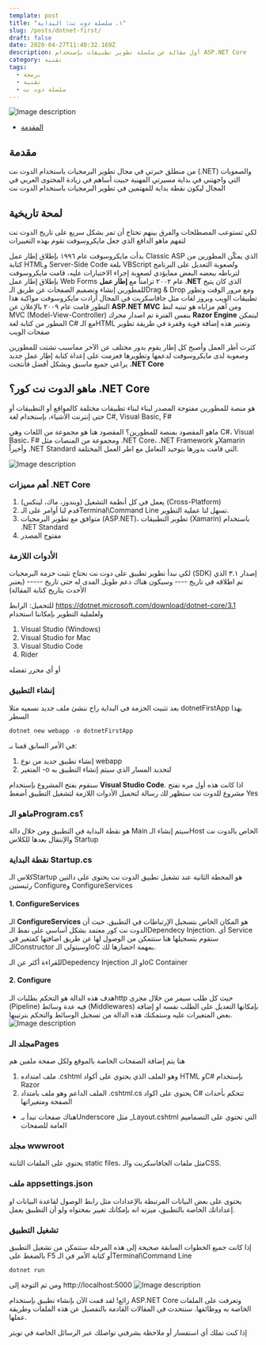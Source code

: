```yaml
---
template: post
title: "١. سلسلة دوت نت: البداية"
slug: /posts/dotnet-first/
draft: false
date: 2020-04-27T11:40:32.169Z
description: أول مقالة عن سلسلة تطوير تطبيقات بإستخدام ASP.NET Core
category: تقنية
tags:
  - برمجة
  - تقنية
  - سلسلة دوت نت
---
```


![Image description](../../../../static/media/aspnetlogo.png)

- [المقدمة](#مقدمة)

## مقدمة
من منطلق خبرتي في مجال تطوير البرمجيات باستخدام الدوت نت (.NET) والصعوبات التي واجهتني في بداية مسيرتي المهنية حبيت أساهم في زيادة المحتوى العربي في المجال ليكون نقطة بداية للمهتمين في تطوير البرمجيات باستخدام الدوت نت

## لمحة تاريخية
لكي تستوعب المصطلحات والفرق بينهم تحتاج أن تمر بشكل سريع على تاريخ الدوت نت لتفهم ماهو الدافع الذي جعل مايكروسوفت تقوم بهذه التغييرات

بدأت مايكروسوفت عام ١٩٩٦ بإطلاق إطار عمل Classic ASP الذي يمكّن المطورين من كتابة HTMLو Server-Side Code بلغة VBScript ولصعوبة التعديل على البرنامج لترباطه ببعضه البعض ممايؤدي لصعوبة إجراء الاختبارات عليه، قامت مايكروسوفت بإطلاق إطار عمل Web Forms عام ٢٠٠٢ تزامناً مع <b>إطار عمل .NET</b> الذي كان يتيح للمطورين إنشاء وتصميم الصفحات عن طريق الـDrag & Drop ومع مرور الوقت وتطور تطبيقات الويب وبروز لغات مثل جافاسكربت في المجال أرادت مايكروسوفت مواكبة هذا التطور قامت عام ٢٠٠٩ بالإعلان عن <b>ASP.NET MVC</b> ومن أهم مزاياه هو تبنيه لنط MVC (Model-View-Controller) بنفس الفترة تم اصدار محرك <b>Razor Engine</b> ليتمكن المطور من كتابة لغة C# مع الـHTML وتعتبر هذه إضافة قوية وقفرة في طريقة تطوير صفحات الويب

كثرت أطر العمل وأصبح كل إطار يقوم بدور مختلف عن الآخر مماسبب تشتت للمطورين وصعوبة لدى مايكروسوفت لدعمها وتطويرها فعزمت على إعداة كتابة إطار عمل جديد يراعي جميع ماسبق وبشكل أفضل فأنتجت <b>.NET Core</b>

## ماهو الدوت نت كور؟ .NET Core
هو منصة للمطورين مفتوحة المصدر لبناء لبناء تطبيقات مختلفة كالمواقع أو التطبيقات أو حتى إنترنت الأشياء، بإستخدام لغة C#, Visual Basic, F#

ماهو المقصود بمنصة للمطورين؟ المقصود هنا هو مجموعة من اللغات وهي C#، Visual Basic، F# ومجموعة من المنصات مثل .NET Core، .NET Framework وXamarin وأخيراً .NET Standard التي قامت بدورها بتوحيد التعامل مع اطر العمل المختلفة.

![Image description](../../../../static/media/dotnet-standard.png)

### أهم مميزات .NET Core
1. يعمل في كل أنظمة التشغيل (ويندوز، ماك، لينكس) (Cross-Platform)
2. قدم لنا أوامر على الـTerminal\Command Line تسهل لنا عملية التطوير.
3. متوافق مع تطوير البرمجيات (ASP.NET)، تطوير التطبيقات (Xamarin) باستخدام .NET Standard
4. مفتوح المصدر

### الأدوات اللازمة
لكي نبدأ تطوير تطبيق على دوت نت نحتاج نثبت حزمة البرمجيات (SDK) إصدار ٣.١ الذي تم اطلاقه في تاريخ ---- وسيكون هناك دعم طويل المدى له حتى تاريخ ----- (يعتبر الأحدث بتاريخ كتابة المقالة)

للتحميل: الرابط
https://dotnet.microsoft.com/download/dotnet-core/3.1
ولعلملية التطوير بإمكاننا استخدام
1. Visual Studio (Windows)
2. Visual Studio for Mac
3. Visual Studio Code
4. Rider

أو أي محرر تفضله

### إنشاء التطبيق
بعد تثبيت الحزمة في البداية راح ننشئ ملف جديد نسميه مثلا dotnetFirstApp بهذا السطر

`dotnet new webapp -o dotnetFirstApp`

في الأمر السابق قمنا بـ:
1. إنشاء تطبيق جديد من نوع webapp
2.  المتغير -o لتحديد المسار الذي سيتم إنشاء التطبيق به

سنقوم بفتح المشروع بإستخدام <b>Visual Studio Code</b>. اذا كانت هذه أول مره تفتح مشروع للدوت نت ستظهر لك رسالة لتحميل الأدوات اللازمة لتشغيل التطبيق أضغط Yes

### ماهو الـProgram.cs؟

هو نقطة البداية في التطبيق ومن خلال دالة Main سيتم إنشاء الـHost الخاص بالدوت نت والإنتقال بعدها للكلاس Startup

### نقطة البداية Startup.cs
كلاس الـStartup هو المحطة الثانية عند تشغيل تطبيق الدوت نت
يحتوى على دالتين رئيستين Configureو ConfigureServices

#### 1. ConfigureServices
الـ <b>ConfigureServices</b> هو المكان الخاص بتسجيل الإرتباطات في التطبيق. حيث أن الدوت نت كور معتمد بشكل أساسي على نمط الـDependecy Injection. 
أي Service ستقوم بتسجيلها هنا ستتمكن من الوصول لها عن طريق اضافتها كمتغير في الـConstructor وسيتولى الـIoC بمهمة احضارها لك.

للقراءة أكثر عن الـDepedency Injection و الـIoC Container

#### 2. Configure
هدف هذه الدالة هو التحكم بطلبات الـhttp حيث كل طلب سيمر من خلال مجرى (Pipeline) فيه عدة وسائط (Middlewares) بإمكانها التعديل على الطلب نفسه او إضافة بعض المتغيرات عليه وستمكنك هذه الدالة من تسجيل الوسائط والتحكم بترتيبها.
![Image description](../../../../static/media/middleware.png)

### مجلد الـPages
هنا يتم إضافة الصفحات الخاصة بالموقع ولكل صفحة ملفين هم
1. ملف امتداده .cshtml وهو الملف الذي يحتوي على أكواد HTML وC# بإستخدام Razor
2. الملف الداعم وهو ملف بامتداد .cshtml.cs يحتوى على اكواد C# تتحكم بأحداث الصفحة ومتغيراتها
* هناك صفحات تبدأ بـUnderscore مثل _Layout.cshtml التي تحتوي على التصماميم العامة للصفحات

### مجلد wwwroot
يحتوي على الملفات الثابتة static files، مثل ملفات الجافاسكربت والـCSS.

### ملف appsettings.json
يحتوى على بعض البيانات المرتبطة بالإعدادات مثل رابط الوصول لقاعدة البيانات او إعداداتك الخاصة بالتطبيق، ميزته انه بإمكانك تغيير بمحتواه ولو أن التطبيق يعمل.

### تشغيل التطبيق
إذا كانت جميع الخطوات السابقة صحيحة إلى هذه المرحلة ستتمكن من تشغيل التطبيق بالضغط على F5
 أو كتابة الأمر في الـTerminal\Command Line

`
dotnet run
`

ومن ثم التوجة إلى
http://localhost:5000
![Image description](../../../../static/media/dotnetWelcomePage.png)

رائع! لقد قمت الآن بإنشاء تطبيق بإستخدام ASP.NET Core وتعرفت على الملفات الخاصة به ووظائفها. سنتحدث في المقالات القادمة بالتفصيل عن هذه الملفات وطريقة عملها.

إذا كنت تملك أي استفسار أو ملاحظة يشرفني تواصلك عبر الرسائل الخاصة في تويتر